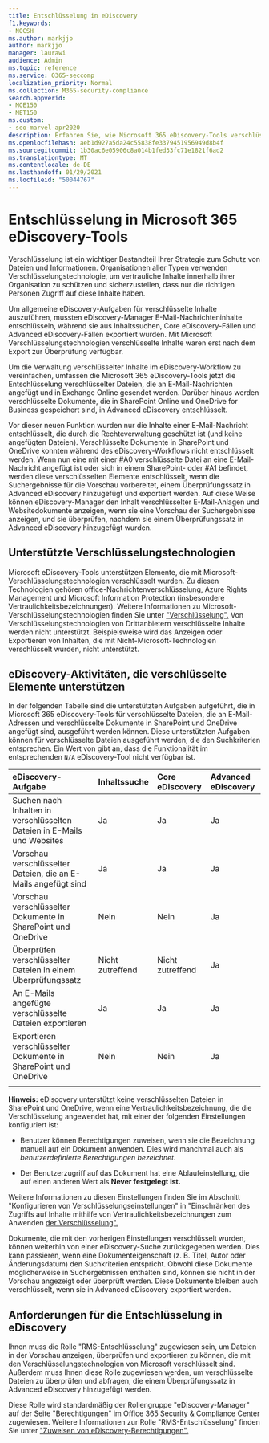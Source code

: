 ```yaml
---
title: Entschlüsselung in eDiscovery
f1.keywords:
- NOCSH
ms.author: markjjo
author: markjjo
manager: laurawi
audience: Admin
ms.topic: reference
ms.service: O365-seccomp
localization_priority: Normal
ms.collection: M365-security-compliance
search.appverid:
- MOE150
- MET150
ms.custom:
- seo-marvel-apr2020
description: Erfahren Sie, wie Microsoft 365 eDiscovery-Tools verschlüsselte Dokumente behandeln, die an E-Mail-Nachrichten angefügt und in SharePoint Online und OneDrive for Business gespeichert sind.
ms.openlocfilehash: aeb1d927a5da24c55838fe3379451956949d8b4f
ms.sourcegitcommit: 1b30ac6e05906c8a014b1fed33fc71e1821f6ad2
ms.translationtype: MT
ms.contentlocale: de-DE
ms.lasthandoff: 01/29/2021
ms.locfileid: "50044767"
---
```

# <a name="decryption-in-microsoft-365-ediscovery-tools"></a>Entschlüsselung in Microsoft 365 eDiscovery-Tools

Verschlüsselung ist ein wichtiger Bestandteil Ihrer Strategie zum Schutz von Dateien und Informationen. Organisationen aller Typen verwenden Verschlüsselungstechnologie, um vertrauliche Inhalte innerhalb ihrer Organisation zu schützen und sicherzustellen, dass nur die richtigen Personen Zugriff auf diese Inhalte haben.

Um allgemeine eDiscovery-Aufgaben für verschlüsselte Inhalte auszuführen, mussten eDiscovery-Manager E-Mail-Nachrichteninhalte entschlüsseln, während sie aus Inhaltssuchen, Core eDiscovery-Fällen und Advanced eDiscovery-Fällen exportiert wurden. Mit Microsoft Verschlüsselungstechnologien verschlüsselte Inhalte waren erst nach dem Export zur Überprüfung verfügbar.

Um die Verwaltung verschlüsselter Inhalte im eDiscovery-Workflow zu vereinfachen, umfassen die Microsoft 365 eDiscovery-Tools jetzt die Entschlüsselung verschlüsselter Dateien, die an E-Mail-Nachrichten angefügt und in Exchange Online gesendet werden. Darüber hinaus werden verschlüsselte Dokumente, die in SharePoint Online und OneDrive for Business gespeichert sind, in Advanced eDiscovery entschlüsselt. 

Vor dieser neuen Funktion wurden nur die Inhalte einer E-Mail-Nachricht entschlüsselt, die durch die Rechteverwaltung geschützt ist (und keine angefügten Dateien). Verschlüsselte Dokumente in SharePoint und OneDrive konnten während des eDiscovery-Workflows nicht entschlüsselt werden. Wenn nun eine mit einer #A0 verschlüsselte Datei an eine E-Mail-Nachricht angefügt ist oder sich in einem SharePoint- oder #A1 befindet, werden diese verschlüsselten Elemente entschlüsselt, wenn die Suchergebnisse für die Vorschau vorbereitet, einem Überprüfungssatz in Advanced eDiscovery hinzugefügt und exportiert werden. Auf diese Weise können eDiscovery-Manager den Inhalt verschlüsselter E-Mail-Anlagen und Websitedokumente anzeigen, wenn sie eine Vorschau der Suchergebnisse anzeigen, und sie überprüfen, nachdem sie einem Überprüfungssatz in Advanced eDiscovery hinzugefügt wurden.

## <a name="supported-encryption-technologies"></a>Unterstützte Verschlüsselungstechnologien

Microsoft eDiscovery-Tools unterstützen Elemente, die mit Microsoft-Verschlüsselungstechnologien verschlüsselt wurden. Zu diesen Technologien gehören office-Nachrichtenverschlüsselung, Azure Rights Management und Microsoft Information Protection (insbesondere Vertraulichkeitsbezeichnungen). Weitere Informationen zu Microsoft-Verschlüsselungstechnologien finden Sie unter ["Verschlüsselung".](encryption.md) Von Verschlüsselungstechnologien von Drittanbietern verschlüsselte Inhalte werden nicht unterstützt. Beispielsweise wird das Anzeigen oder Exportieren von Inhalten, die mit Nicht-Microsoft-Technologien verschlüsselt wurden, nicht unterstützt.

## <a name="ediscovery-activities-that-support-encrypted-items"></a>eDiscovery-Aktivitäten, die verschlüsselte Elemente unterstützen

In der folgenden Tabelle sind die unterstützten Aufgaben aufgeführt, die in Microsoft 365 eDiscovery-Tools für verschlüsselte Dateien, die an E-Mail-Adressen und verschlüsselte Dokumente in SharePoint und OneDrive angefügt sind, ausgeführt werden können. Diese unterstützten Aufgaben können für verschlüsselte Dateien ausgeführt werden, die den Suchkriterien entsprechen. Ein Wert von gibt an, dass die Funktionalität im entsprechenden `N/A` eDiscovery-Tool nicht verfügbar ist.

|eDiscovery-Aufgabe  |Inhaltssuche  |Core eDiscovery  |Advanced eDiscovery  |
|:---------|:---------|:---------|:---------|
|Suchen nach Inhalten in verschlüsselten Dateien in E-Mails und Websites     |Ja      |Ja      |Ja      |
|Vorschau verschlüsselter Dateien, die an E-Mails angefügt sind     |Ja      |Ja     |Ja       |
|Vorschau verschlüsselter Dokumente in SharePoint und OneDrive|Nein      |Nein    |Ja       |
|Überprüfen verschlüsselter Dateien in einem Überprüfungssatz    |Nicht zutreffend      |Nicht zutreffend        | Ja        |
|An E-Mails angefügte verschlüsselte Dateien exportieren    |Ja       |Ja  |Ja    |
|Exportieren verschlüsselter Dokumente in SharePoint und OneDrive    |Nein       |Nein  |Ja    |
|||||

**Hinweis:** eDiscovery unterstützt keine verschlüsselten Dateien in SharePoint und OneDrive, wenn eine Vertraulichkeitsbezeichnung, die die Verschlüsselung angewendet hat, mit einer der folgenden Einstellungen konfiguriert ist:

- Benutzer können Berechtigungen zuweisen, wenn sie die Bezeichnung manuell auf ein Dokument anwenden. Dies wird manchmal auch als *benutzerdefinierte Berechtigungen bezeichnet.*<br/>

- Der Benutzerzugriff auf das Dokument hat eine Ablaufeinstellung, die auf einen anderen Wert als **Never festgelegt ist.**

Weitere Informationen zu diesen Einstellungen finden Sie im Abschnitt "Konfigurieren von Verschlüsselungseinstellungen" in "Einschränken des Zugriffs auf Inhalte mithilfe von Vertraulichkeitsbezeichnungen zum Anwenden [der Verschlüsselung".](encryption-sensitivity-labels.md#configure-encryption-settings)

Dokumente, die mit den vorherigen Einstellungen verschlüsselt wurden, können weiterhin von einer eDiscovery-Suche zurückgegeben werden. Dies kann passieren, wenn eine Dokumenteigenschaft (z. B. Titel, Autor oder Änderungsdatum) den Suchkriterien entspricht. Obwohl diese Dokumente möglicherweise in Suchergebnissen enthalten sind, können sie nicht in der Vorschau angezeigt oder überprüft werden. Diese Dokumente bleiben auch verschlüsselt, wenn sie in Advanced eDiscovery exportiert werden.

## <a name="requirements-for-decryption-in-ediscovery"></a>Anforderungen für die Entschlüsselung in eDiscovery

Ihnen muss die Rolle "RMS-Entschlüsselung" zugewiesen sein, um Dateien in der Vorschau anzeigen, überprüfen und exportieren zu können, die mit den Verschlüsselungstechnologien von Microsoft verschlüsselt sind. Außerdem muss Ihnen diese Rolle zugewiesen werden, um verschlüsselte Dateien zu überprüfen und abfragen, die einem Überprüfungssatz in Advanced eDiscovery hinzugefügt werden.

Diese Rolle wird standardmäßig der Rollengruppe "eDiscovery-Manager" auf der Seite "Berechtigungen" im Office 365 Security & Compliance Center zugewiesen.  Weitere Informationen zur Rolle "RMS-Entschlüsselung" finden Sie unter ["Zuweisen von eDiscovery-Berechtigungen".](assign-ediscovery-permissions.md#rms-decrypt)
